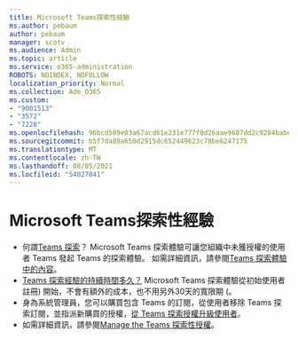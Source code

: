 ```yaml
---
title: Microsoft Teams探索性經驗
ms.author: pebaum
author: pebaum
manager: scotv
ms.audience: Admin
ms.topic: article
ms.service: o365-administration
ROBOTS: NOINDEX, NOFOLLOW
localization_priority: Normal
ms.collection: Adm_O365
ms.custom:
- "9001513"
- "3572"
- "7228"
ms.openlocfilehash: 96bcd589e03a67acd61e231e777f0d26aae9687dd2c9284babe3e2669343ca5e
ms.sourcegitcommit: b5f7da89a650d2915dc652449623c78be6247175
ms.translationtype: MT
ms.contentlocale: zh-TW
ms.lasthandoff: 08/05/2021
ms.locfileid: "54027041"
---
```

# <a name="microsoft-teams-exploratory-experience"></a>Microsoft Teams探索性經驗

- 何謂[Teams 探索](https://docs.microsoft.com/microsoftteams/teams-exploratory)？ Microsoft Teams 探索體驗可讓您組織中未獲授權的使用者 Teams 發起 Teams 的探索體驗。 如需詳細資訊，請參閱[Teams 探索體驗中的內容](https://docs.microsoft.com/microsoftteams/teams-exploratory#whats-in-the-teams-exploratory-experience)。
- [Teams 探索經驗的持續時間多久？](https://docs.microsoft.com/microsoftteams/teams-exploratory#how-long-does-the-teams-exploratory-experience-last) Microsoft Teams 探索體驗從初始使用者註冊) 開始，不會有額外的成本，也不用另外30天的寬限期 (。
- 身為系統管理員，您可以購買包含 Teams 的訂閱，從使用者移除 Teams 探索訂閱，並指派新購買的授權，[從 Teams 探索授權升級使用者](https://docs.microsoft.com/microsoftteams/teams-exploratory#upgrade-users-from-the-teams-exploratory-license)。
- 如需詳細資訊，請參閱[Manage the Teams 探索性授權](https://docs.microsoft.com/microsoftteams/teams-exploratory)。
